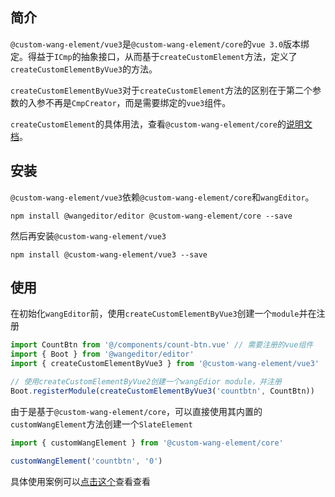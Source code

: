 ## 简介

`@custom-wang-element/vue3`是`@custom-wang-element/core`的`vue 3.0`版本绑定。得益于`ICmp`的抽象接口，从而基于`createCustomElement`方法，定义了`createCustomElementByVue3`的方法。

`createCustomElementByVue3`对于`createCustomElement`方法的区别在于第二个参数的入参不再是`CmpCreator`，而是需要绑定的`vue3`组件。

`createCustomElement`的具体用法，查看`@custom-wang-element/core`的[说明文档](https://github.com/xxbiji/custom-wang-element/blob/master/packages/core/README.md)。

## 安装

`@custom-wang-element/vue3`依赖`@custom-wang-element/core`和`wangEditor`。

```shell
npm install @wangeditor/editor @custom-wang-element/core --save
```

然后再安装`@custom-wang-element/vue3`

```shell
npm install @custom-wang-element/vue3 --save
```

## 使用

在初始化`wangEditor`前，使用`createCustomElementByVue3`创建一个`module`并在注册

```js
import CountBtn from '@/components/count-btn.vue' // 需要注册的vue组件
import { Boot } from '@wangeditor/editor'
import { createCustomElementByVue3 } from '@custom-wang-element/vue3'

// 使用createCustomElementByVue2创建一个wangEdior module，并注册
Boot.registerModule(createCustomElementByVue3('countbtn', CountBtn))
```

由于是基于`@custom-wang-element/core`，可以直接使用其内置的`customWangElement`方法创建一个`SlateElement`

```js
import { customWangElement } from '@custom-wang-element/core'

customWangElement('countbtn', '0')
```

具体使用案例可以[点击这个](https://github.com/xxbiji/custom-wang-element/tree/master/packages/vue3/example)查看查看